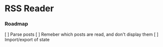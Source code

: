 # RSS Reader
### Roadmap

 [ ] Parse posts
 [ ] Remeber which posts are read, and don't display them
 [ ] Import/export of state